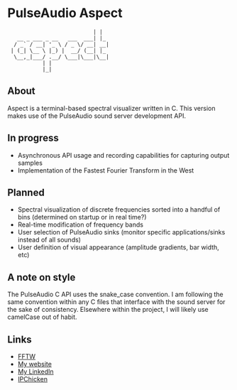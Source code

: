 # PulseAudio Aspect
```                     _   
                           | |  
   __ _ ___ _ __   ___  ___| |_ 
  / _` / __| '_ \ / _ \/ __| __|
 | (_| \__ \ |_) |  __/ (__| |_ 
  \__,_|___/ .__/ \___|\___|\__|
           | |                  
           |_|                  
```
## About
Aspect is a terminal-based spectral visualizer written in C. This version makes use of the PulseAudio sound server development API.
## In progress
- Asynchronous API usage and recording capabilities for capturing output samples
- Implementation of the Fastest Fourier Transform in the West
## Planned
- Spectral visualization of discrete frequencies sorted into a handful of bins (determined on startup or in real time?)
- Real-time modification of frequency bands
- User selection of PulseAudio sinks (monitor specific applications/sinks instead of all sounds)
- User definition of visual appearance (amplitude gradients, bar width, etc)
## A note on style
The PulseAudio C API uses the snake_case convention. I am following the same convention within any C files that interface with the sound server for the sake of consistency. Elsewhere within the project, I will likely use camelCase out of habit.
## Links
- [FFTW](http://www.fftw.org/)
- [My website](https://kylemetscher.com)
- [My LinkedIn](https://linkedin.com/in/c0w80yd4n)
- [IPChicken](https://ipchicken.com)